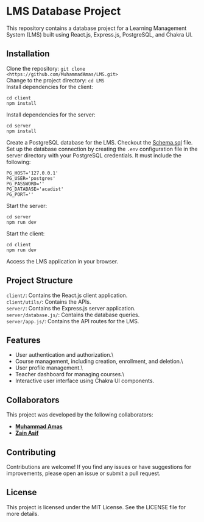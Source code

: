 # LMS Database Project

This repository contains a database project for a Learning Management System (LMS) built using React.js, Express.js, PostgreSQL, and Chakra UI.

## Installation

Clone the repository: ```git clone <https://github.com/MuhammadAmas/LMS.git>```\
Change to the project directory: ```cd LMS```\
Install dependencies for the client:

```
cd client
npm install
```

Install dependencies for the server:

```
cd server
npm install
```

Create a PostgreSQL database for the LMS. Checkout the [Schema.sql](https://github.com/MuhammadAmas/LMS/blob/main/server/schema.sql) file.\
Set up the database connection by creating the `.env` configuration file in the server directory with your PostgreSQL credentials. It must include the following:

```
PG_HOST='127.0.0.1'
PG_USER='postgres'
PG_PASSWORD=''
PG_DATABASE='acadist' 
PG_PORT=''
```

Start the server:

```
cd server
npm run dev
```

Start the client:

```
cd client 
npm run dev
```

Access the LMS application in your browser.

## Project Structure

`client/`: Contains the React.js client application.\
`client/utils/`: Contains the APIs.\
`server/`: Contains the Express.js server application.\
`server/database.js/`: Contains the database queries.\
`server/app.js/`: Contains the API routes for the LMS.

## Features

- User authentication and authorization.\
- Course management, including creation, enrollment, and deletion.\
- User profile management.\
- Teacher dashboard for managing courses.\
- Interactive user interface using Chakra UI components.

## Collaborators

This project was developed by the following collaborators:

- **[Muhammad Amas](https://github.com/MuhammadAmas)**
- **[Zain Asif](https://github.com/ZainAsif767)**

## Contributing

Contributions are welcome! If you find any issues or have suggestions for improvements, please open an issue or submit a pull request.

## License

This project is licensed under the MIT License. See the LICENSE file for more details.
